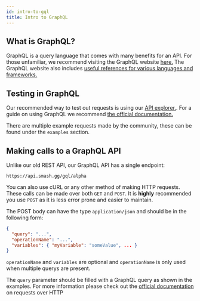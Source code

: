 ```yaml
---
id: intro-to-gql
title: Intro to GraphQL
---
```

## What is GraphQL?

GraphQL is a query language that comes with many benefits for an API.
For those unfamiliar, we recommend visiting the GraphQL website <a href="https://graphql.org/" target="_blank">here.</a>
The GraphQL website also includes <a href="https://graphql.org/code/" target="_blank">useful references for various languages and frameworks.</a>

## Testing in GraphQL

Our recommended way to test out requests is using our [API explorer.](/explorer).
For a guide on using GraphQL we recommend <a href="https://graphql.org/learn/" target="_blank">the official documentation.</a>

There are multiple example requests made by the community,
these can be found under the `examples` section.


## Making calls to a GraphQL API

Unlike our old REST API, our GraphQL API has a single endpoint:

```
https://api.smash.gg/gql/alpha
```

You can also use cURL or any other method of making HTTP requests.
These calls can be made over both `GET` and `POST`.
It is **highly** recommended you use `POST` as it is less error prone and easier to maintain.

The POST body can have the type `application/json` and should be in the following form:

```json
{
  "query": "...",
  "operationName": "...",
  "variables": { "myVariable": "someValue", ... }
}
```

`operationName` and `variables` are optional
and `operationName` is only used when multiple querys are present.

The `query` parameter should be filled with a GraphQL query as shown in the examples.
For more information please check out the 
<a href="https://graphql.github.io/learn/serving-over-http/" target="_blank">official documentation</a> on requests over HTTP